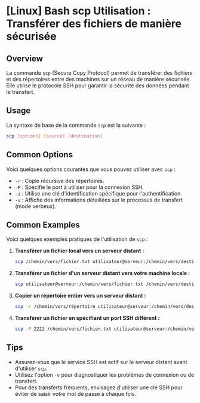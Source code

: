 # [Linux] Bash scp Utilisation : Transférer des fichiers de manière sécurisée

## Overview
La commande `scp` (Secure Copy Protocol) permet de transférer des fichiers et des répertoires entre des machines sur un réseau de manière sécurisée. Elle utilise le protocole SSH pour garantir la sécurité des données pendant le transfert.

## Usage
La syntaxe de base de la commande `scp` est la suivante :

```bash
scp [options] [source] [destination]
```

## Common Options
Voici quelques options courantes que vous pouvez utiliser avec `scp` :

- `-r` : Copie récursive des répertoires.
- `-P` : Spécifie le port à utiliser pour la connexion SSH.
- `-i` : Utilise une clé d'identification spécifique pour l'authentification.
- `-v` : Affiche des informations détaillées sur le processus de transfert (mode verbeux).

## Common Examples
Voici quelques exemples pratiques de l'utilisation de `scp` :

1. **Transférer un fichier local vers un serveur distant :**
   ```bash
   scp /chemin/vers/fichier.txt utilisateur@serveur:/chemin/vers/destination/
   ```

2. **Transférer un fichier d'un serveur distant vers votre machine locale :**
   ```bash
   scp utilisateur@serveur:/chemin/vers/fichier.txt /chemin/vers/destination/
   ```

3. **Copier un répertoire entier vers un serveur distant :**
   ```bash
   scp -r /chemin/vers/répertoire utilisateur@serveur:/chemin/vers/destination/
   ```

4. **Transférer un fichier en spécifiant un port SSH différent :**
   ```bash
   scp -P 2222 /chemin/vers/fichier.txt utilisateur@serveur:/chemin/vers/destination/
   ```

## Tips
- Assurez-vous que le service SSH est actif sur le serveur distant avant d'utiliser `scp`.
- Utilisez l'option `-v` pour diagnostiquer les problèmes de connexion ou de transfert.
- Pour des transferts fréquents, envisagez d'utiliser une clé SSH pour éviter de saisir votre mot de passe à chaque fois.